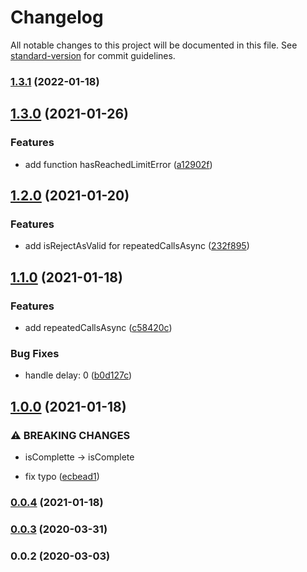 # Changelog

All notable changes to this project will be documented in this file. See [standard-version](https://github.com/conventional-changelog/standard-version) for commit guidelines.

### [1.3.1](https://github.com/Krivega/repeated-calls/compare/v1.3.0...v1.3.1) (2022-01-18)

## [1.3.0](https://github.com/Krivega/repeated-calls/compare/v1.2.0...v1.3.0) (2021-01-26)

### Features

- add function hasReachedLimitError ([a12902f](https://github.com/Krivega/repeated-calls/commit/a12902f4b880a051e8021591d95ff989d7cce5d7))

## [1.2.0](https://github.com/Krivega/repeated-calls/compare/v1.1.0...v1.2.0) (2021-01-20)

### Features

- add isRejectAsValid for repeatedCallsAsync ([232f895](https://github.com/Krivega/repeated-calls/commit/232f895c677ec52ee97cc85627893f234e39796c))

## [1.1.0](https://github.com/Krivega/repeated-calls/compare/v1.0.0...v1.1.0) (2021-01-18)

### Features

- add repeatedCallsAsync ([c58420c](https://github.com/Krivega/repeated-calls/commit/c58420c32b0e78cb2413c289ec384a1f55bc9a69))

### Bug Fixes

- handle delay: 0 ([b0d127c](https://github.com/Krivega/repeated-calls/commit/b0d127c727a3e21c8d7f384bf04beba7053bbe4f))

## [1.0.0](https://github.com/Krivega/repeated-calls/compare/v0.0.4...v1.0.0) (2021-01-18)

### ⚠ BREAKING CHANGES

- isComplette -> isComplete

- fix typo ([ecbead1](https://github.com/Krivega/repeated-calls/commit/ecbead1b30541316c400fd92b5d720de8641b542))

### [0.0.4](https://github.com/Krivega/repeated-calls/compare/v0.0.3...v0.0.4) (2021-01-18)

### [0.0.3](https://github.com/Krivega/repeated-calls/compare/v0.0.2...v0.0.3) (2020-03-31)

### 0.0.2 (2020-03-03)
